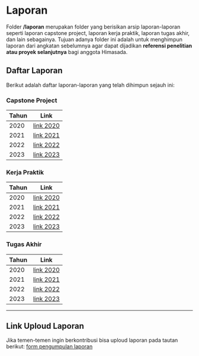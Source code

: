 # Laporan
Folder **/laporan** merupakan folder yang berisikan arsip laporan-laporan seperti laporan capstone project, laporan kerja praktik, laporan tugas akhir, dan lain sebagainya. Tujuan adanya folder ini adalah untuk menghimpun laporan dari angkatan sebelumnya agar dapat dijadikan **referensi penelitian atau proyek selanjutnya** bagi anggota Himasada.

## Daftar Laporan

Berikut adalah daftar laporan-laporan yang telah dihimpun sejauh ini:

### Capstone Project
| Tahun | Link |
|-------|------|
| 2020 | [link 2020](https://drive.google.com/drive/folders/1Tnb5lUF60PPdaShrrDFOiJmMPWQYws2p?usp=sharing) |
| 2021 | [link 2021](https://drive.google.com/drive/folders/17eVyRf8EyaThHtX8BgC8nyXza9HOus2E?usp=sharing) |
| 2022 | [link 2022](https://drive.google.com/drive/folders/1oU0nO41RtRd6Em5LYJX8GfmL2TWZyfP4?usp=sharing) |
| 2023 | [link 2023]() |

### Kerja Praktik
| Tahun | Link |
|-------|------|
| 2020 | [link 2020](https://drive.google.com/drive/folders/1CD2sAkML42ZMf_1morzYjgA2dI1hDrVk?usp=sharing) |
| 2021 | [link 2021](https://drive.google.com/drive/folders/1JH1kfkA3gLl8cPhWZeOz4ltKdvB8tGUW?usp=sharing) |
| 2022 | [link 2022](https://drive.google.com/drive/folders/14ghrwlr4CpD86j6xg-16GY3h8OFtXDEI?usp=sharing) |
| 2023 | [link 2023]() |

### Tugas Akhir
| Tahun | Link |
|-------|------|
| 2020 | [link 2020](https://drive.google.com/drive/folders/1qrEDCmvE1CqwZ5lOhPN3wpZx3B5TZMly?usp=sharing) |
| 2021 | [link 2021](https://drive.google.com/drive/folders/149YV0zsS5y3deDVZ1XByQeg6OvnufC98?usp=sharing) |
| 2022 | [link 2022]() |
| 2023 | [link 2023]() |

---
## Link Uploud Laporan
Jika temen-temen ingin berkontribusi bisa uploud laporan pada tautan berikut: [form pengumpulan laporan](https://forms.gle/oUgDRkWVWRrKeDgX7)
